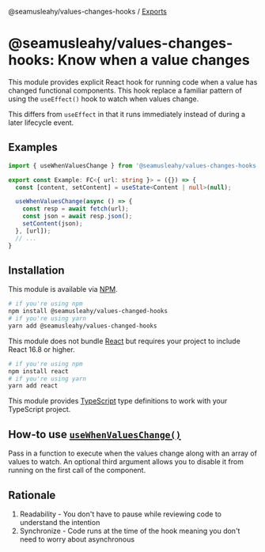 @seamusleahy/values-changes-hooks / [Exports](modules.md)

# @seamusleahy/values-changes-hooks: Know when a value changes
This module provides explicit React hook for running code when a value has changed functional components. This hook replace a familiar pattern of using the `useEffect()` hook to watch when values change.

This differs from `useEffect` in that it runs immediately instead of during a later lifecycle event.

## Examples

```typescript
import { useWhenValuesChange } from '@seamusleahy/values-changes-hooks';

export const Example: FC<{ url: string }> = ({}) => {
  const [content, setContent] = useState<Content | null>(null);

  useWhenValuesChange(async () => {
    const resp = await fetch(url);
    const json = await resp.json();
    setContent(json);
  }, [url]);
  // ...
}
```

## Installation
This module is available via [NPM](https://www.npmjs.org).

```bash
# if you're using npm
npm install @seamusleahy/values-changed-hooks
# if you're using yarn
yarn add @seamusleahy/values-changed-hooks
```

This module does not bundle [React](https://reactjs.org/) but requires your project to include React 16.8 or higher.

```bash
# if you're using npm
npm install react
# if you're using yarn
yarn add react
```

This module provides [TypeScript](https://www.typescriptlang.org/) type definitions to work with your TypeScript project.
## How-to use [`useWhenValuesChange()`](./docs/modules.md)
Pass in a function to execute when the values change along with an array of values to watch.
An optional third argument allows you to disable it from running on the first call of the component.
## Rationale
1. Readability - You don't have to pause while reviewing code to understand the intention
2. Synchronize - Code runs at the time of the hook meaning you don't need to worry about asynchronous
